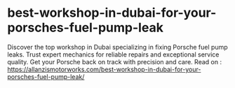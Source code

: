 # best-workshop-in-dubai-for-your-porsches-fuel-pump-leak
Discover the top workshop in Dubai specializing in fixing Porsche fuel pump leaks. Trust expert mechanics for reliable repairs and exceptional service quality. Get your Porsche back on track with precision and care.  Read on : https://allanzismotorworks.com/best-workshop-in-dubai-for-your-porsches-fuel-pump-leak/

